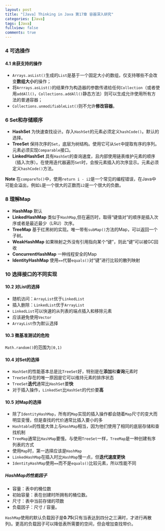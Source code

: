 ```yaml
---
layout: post
title: "[Java] Thinking in Java 第17章 容器深入研究"
categories: [Java]
tags: [Java]
fullview: false
comments: true
---
```

### 4 可选操作 ###
#### 4.1 未获支持的操作 ####

- `Arrays.asList()`生成的`List`是基于一个固定大小的数组，仅支持哪些不会改变**数组大小**的操作；
- 将`Arrrays.asList()`的结果作为构造器的参数传递给任何`Collection`（或者使用`addAll()`，`Collections.addAll()`静态方法）则可以生成允许使用所有方法的普通容器；
- `Collections.unmodifiableList()`则不允许**修改容器**。

### 6 Set和存储顺序 ###


- **HashSet**
为快速查找设计。存入`HashSet`的元素必须定义`hashCode()`。默认的选择。
- **TreeSet**
保持次序的`Set`，底层为树结构。使用它可从`Set`中提取有序的序列。元素必须实现`Comparable`接口。
- **LinkedHashSet**
具有`HashSet`的查询速度，且内部使用链表维护元素的顺序（插入次序）。在使用迭代器遍历`Set`时，会按元素插入的次序显示。元素必须定义`hashCode()`方法。

**Note**
在`compareTo()`中，使用`return i - i2`是一个常见的编程错误，在Java中可能会溢出，例如`i`是一个很大的正数而`i2`是一个很大的负数。

### 8 理解Map ###
- **HashMap**
默认
- **LinkedHashMap**
类似于`HashMap`,但在遍历时，取得“键值对”的顺序是插入次序或者是最近最少（LRU）次序。
- **TreeMap**
基于红黑树的实现。唯一带有`subMap()`方法的Map，可以返回一个子树。
- **WeakHashMap**
如果映射之外没有引用指向某个“键”，则此“键”可以被GC回收
- **ConcurrentHashMap**
一种线程安全的Map
- **IdentityHashMap**
使用`==`代替`equals()`对“键”进行比较的散列映射

### 10 选择接口的不同实现 ###
#### 10.2 对List的选择 ####
- 随机访问：`ArrayList`优于`LinkedList`
- 插入删除：`LinkedList`优于`ArrayList`
- `LinkedList`可以快速的从列表的端点插入和移除元素
- 应该避免使用`Vector`
- `ArrayList`作为默认选择

#### 10.3 微基准测试的危险 ####
`Math.random()`的范围为`[0,1)`

#### 10.4 对Set的选择 ####
- `HashSet`的性能基本总是比`TreeSet`好，特别是在**添加**和**查询**元素时
- `TreeSet`存在的唯一原因是它可以维持元素的排序状态
- `TreeSet`**迭代**通常比`HashSet`要**快**
- 对于插入操作，`LinkedSet`比`HashSet`的代价要**高**

#### 10.5 对Map的选择 ####
- 除了`IdentityHashMap`，所有的`Map`实现的插入操作都会随着`Map`尺寸的变大而明显变慢，但是查找的代价通常比插入要小的多
- `Hashtable`的性能大体上与`HashMap`相当，因为他们使用了相同的底层存储和查找机制
- `TreeMap`通常比`HashMap`要慢。与使用`TreeSet`一样，`TreeMap`是一种创建有序列表的方式
- 使用`Map`时，第一选择应该是`HashMap`
- `LinkedHashMap`在插入时比`HashMap`慢一点，但**迭代速度更快**
- `IdentityHashMap`使用`==`而不是`equals()`比较元素，所以性能不同

##### HashMap的性能因子 #####
- 容量：表中的桶位数
- 初始容量：表在创建时所拥有的桶位数。
- 尺寸：表中当前存储的项数
- 负载因子：尺寸 / 容量。

`HashMap`使用的默认负载因子是**0.75**(只有当表达到四分之三满时，才进行再散列)。更高的负载因子可以降低表所需要的空间，但会增加查找带价。
